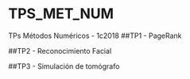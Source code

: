 # TPS_MET_NUM
TPs Métodos Numéricos - 1c2018
##TP1 - PageRank

##TP2 - Reconocimiento Facial

##TP3 - Simulación de tomógrafo
